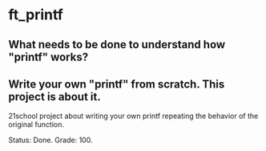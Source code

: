 # ft_printf
## What needs to be done to understand how "printf" works? 
## Write your own "printf" from scratch. This project is about it.

21school project about writing your own printf repeating the behavior of the original function.

Status: Done.
Grade: 100.
